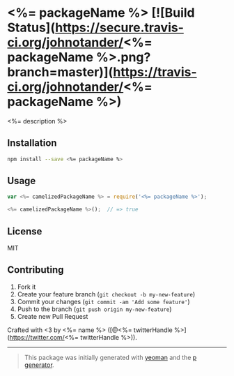 # <%= packageName %> [![Build Status](https://secure.travis-ci.org/johnotander/<%= packageName %>.png?branch=master)](https://travis-ci.org/johnotander/<%= packageName %>)

<%= description %>

## Installation

```bash
npm install --save <%= packageName %>
```

## Usage

```javascript
var <%= camelizedPackageName %> = require('<%= packageName %>');

<%= camelizedPackageName %>();  // => true
```

## License

MIT

## Contributing

1. Fork it
2. Create your feature branch (`git checkout -b my-new-feature`)
3. Commit your changes (`git commit -am 'Add some feature'`)
4. Push to the branch (`git push origin my-new-feature`)
5. Create new Pull Request

Crafted with <3 by <%= name %> ([@<%= twitterHandle %>](https://twitter.com/<%= twitterHandle %>)).

***

> This package was initially generated with [yeoman](http://yeoman.io) and the [p generator](https://github.com/johnotander/generator-p.git).
